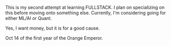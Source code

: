 This is my second attempt at learning FULLSTACK. I plan on specializing on this before moving onto something 
else.
Currently, I'm considering going for either ML/AI or Quant. 

Yes, I want money, but it is for a good cause. 

Oct 14 of the first year of the Orange Emperor.
